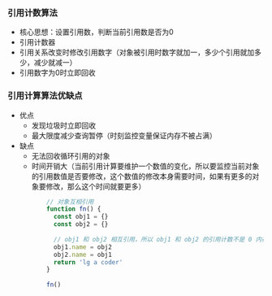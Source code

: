 ### 引用计数算法
* 核心思想：设置引用数，判断当前引用数是否为0
* 引用计数器
* 引用关系改变时修改引用数字（对象被引用时数字就加一，多少个引用就加多少，减少就减一）
* 引用数字为0时立即回收

### 引用计算算法优缺点
* 优点
    * 发现垃圾时立即回收
    * 最大限度减少查询暂停（时刻监控变量保证内存不被占满）
* 缺点
    * 无法回收循环引用的对象
    * 时间开销大（当前引用计算要维护一个数值的变化，所以要监控当前对象的引用数值是否要修改，这个数值的修改本身需要时间，如果有更多的对象要修改，那么这个时间就要更多）
        ```javascript
            // 对象互相引用
            function fn() {
              const obj1 = {}
              const obj2 = {}
              
              // obj1 和 obj2 相互引用，所以 obj1 和 obj2 的引用计数不是 0 内存不会被回收
              obj1.name = obj2
              obj2.name = obj1
              return 'lg a coder'
            }
            
            fn()
        ```
